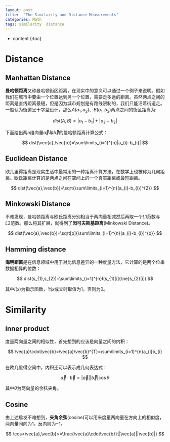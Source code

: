 ```yaml
---
layout: post
title:  "The Similarity and Distance Measurements"
categories: Math
tags: similarity  distance
---
```


* content
{:toc}

# Distance

## Manhattan Distance

**曼哈顿距离**又称曼哈顿街区距离，在现实中的意义可以通过一个例子来说明。假如我们在城市中要由一个位置达到另一个位置，需要走多远的距离。虽然两点之间的距离是直线距离最短，但是因为城市规划是有路线限制的，我们只能沿着街道走。一般认为街道呈十字型设计，那么$A(a_{1},a_{2})$、$B(b_{1},b_{2})$两点之间的街区距离为:

$$
dist(A,B)=|a_{1}-b_{1}|+|a_{2}-b_{2}|
$$

下面给出两$n$维向量$\vec{a}$与$\vec{b}$的曼哈顿距离计算公式：

$$
dist(\vec{a},\vec{b})=\sum\limits_{i=1}^{n}|a_{i}-b_{i}|
$$

## Euclidean Distance

欧几里得距离是现实生活中最常用的一种距离计算方法，在数学上也被称为几何距离。欧氏距离计算的是两点之间在空间上的一个真实距离或最短距离。

$$
dist(\vec{a},\vec{b})=\sqrt{\sum\limits_{i=1}^{n}(a_{i}-b_{i})^{2}}
$$

## Minkowski Distance

不难发现，曼哈顿距离与欧氏距离分别相当于两向量相减然后再取一个$L1$范数与$L2$范数。那么将其扩展，就得到了**闵可夫斯基距离**(Minkowski Distance)。

$$
dist(\vec{a},\vec{b})=\sqrt[p]{\sum\limits_{i=1}^{n}(a_{i}-b_{i})^{p}}
$$

## Hamming distance

**海明距离**是在信息领域中用于对比信息差异的一种度量方法，它计算的是两个位串数据相异的位数：

$$
dist(s_{1},s_{2})=\sum\limits_{i=1}^{n}I(s_{1}[i]{\ne}s_{2}[i])
$$

其中$I(x)$为指示函数，当$x$成立时取值为$1$，否则为$0$。

# Similarity

## inner product

度量两向量之间的相似性，首先想到的应该是向量之间的内积：

$$
\vec{a}\cdot\vec{b}=\vec{a}\vec{b}^{T}=\sum\limits_{i=1}^{n}a_{i}b_{i}
$$

在欧几里得空间中，内积还可以表示成几何表达式：

$$
\vec{a}\cdot\vec{b}=|\vec{a}||\vec{b}|\cos{\theta}
$$

其中$\theta$为两向量的余弦夹角。

## Cosine

由上述启发不难想到，**夹角余弦**(cosine)可以用来度量两向量在方向上的相似度，两向量同向为$1$，反向则为$-1$。

$$
\cos<\vec{a},\vec{b}>=\frac{\vec{a}\cdot\vec{b}}{|\vec{a}||\vec{b}|}
$$
